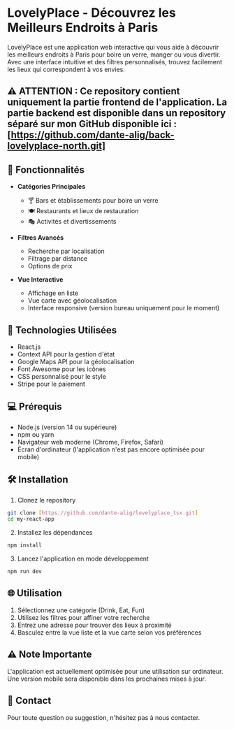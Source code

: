 # LovelyPlace - Découvrez les Meilleurs Endroits à Paris

LovelyPlace est une application web interactive qui vous aide à découvrir les meilleurs endroits à Paris pour boire un verre, manger ou vous divertir. Avec une interface intuitive et des filtres personnalisés, trouvez facilement les lieux qui correspondent à vos envies.

## ⚠️ **ATTENTION** : Ce repository contient uniquement la partie frontend de l'application. La partie backend est disponible dans un repository séparé sur mon GitHub disponible ici : [https://github.com/dante-alig/back-lovelyplace-north.git]

## 🌟 Fonctionnalités

- **Catégories Principales**

  - 🍸 Bars et établissements pour boire un verre
  - 🍽️ Restaurants et lieux de restauration
  - 🎭 Activités et divertissements

- **Filtres Avancés**

  - Recherche par localisation
  - Filtrage par distance
  - Options de prix

- **Vue Interactive**
  - Affichage en liste
  - Vue carte avec géolocalisation
  - Interface responsive (version bureau uniquement pour le moment)

## 🚀 Technologies Utilisées

- React.js
- Context API pour la gestion d'état
- Google Maps API pour la géolocalisation
- Font Awesome pour les icônes
- CSS personnalisé pour le style
- Stripe pour le paiement

## 💻 Prérequis

- Node.js (version 14 ou supérieure)
- npm ou yarn
- Navigateur web moderne (Chrome, Firefox, Safari)
- Écran d'ordinateur (l'application n'est pas encore optimisée pour mobile)

## 🛠️ Installation

1. Clonez le repository

```bash
git clone [https://github.com/dante-alig/lovelyplace_tsx.git]
cd my-react-app
```

2. Installez les dépendances

```bash
npm install
```

3. Lancez l'application en mode développement

```bash
npm run dev
```

## 🌐 Utilisation

1. Sélectionnez une catégorie (Drink, Eat, Fun)
2. Utilisez les filtres pour affiner votre recherche
3. Entrez une adresse pour trouver des lieux à proximité
4. Basculez entre la vue liste et la vue carte selon vos préférences

## ⚠️ Note Importante

L'application est actuellement optimisée pour une utilisation sur ordinateur. Une version mobile sera disponible dans les prochaines mises à jour.

## 👥 Contact

Pour toute question ou suggestion, n'hésitez pas à nous contacter.
